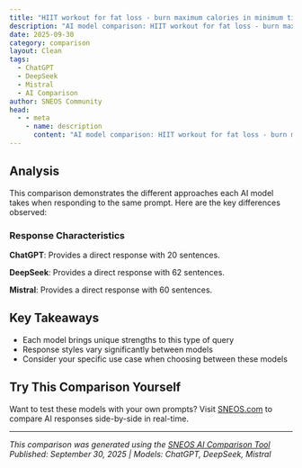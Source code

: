 ```yaml
---
title: "HIIT workout for fat loss - burn maximum calories in minimum time"
description: "AI model comparison: HIIT workout for fat loss - burn maximum calories in minimum time..."
date: 2025-09-30
category: comparison
layout: Clean
tags:
  - ChatGPT
  - DeepSeek
  - Mistral
  - AI Comparison
author: SNEOS Community
head:
  - - meta
    - name: description
      content: "AI model comparison: HIIT workout for fat loss - burn maximum calories in minimum time..."
---
```


<ChatComparison
  title="HIIT workout for fat loss - burn maximum calories in minimum time"
  prompt="HIIT workout for fat loss - burn maximum calories in minimum time"
  :responses='{
    "ChatGPT": "Sure! Here\u0027s an effective HIIT (High-Intensity Interval Training) workout designed to maximize calorie burn and support fat loss in a short amount of time. This workout combines intense bursts of exercise with short rest periods to keep your metabolism elevated.\n\n### HIIT Fat Loss Workout (20 minutes)\n\n**Warm-up (3-5 minutes):**  \n- Jumping jacks \u2013 1 minute  \n- Arm circles \u2013 30 seconds each direction  \n- High knees \u2013 1 minute  \n- Bodyweight squats \u2013 1 minute  \n\n---\n\n### Workout Structure:\nPerform each exercise as hard as you can for 40 seconds, then rest for 20 seconds. After completing all 5 exercises, rest 1-2 minutes and repeat the circuit 3-4 times for a total of 20 minutes.\n\n1. **Burpees**  \nExplosive full-body exercise that burns maximum calories.  \n\n2. **Jump Squats**  \nPowerful leg exercise that also boosts your heart rate.  \n\n3. **Mountain Climbers**  \nCore and cardio combo, great for overall calorie burn.  \n\n4. **Push-ups (modify on knees if needed)**  \nUpper body strength and endurance.  \n\n5. **High Knees / Running in Place**  \nKeep intensity high to maintain elevated heart rate.\n\n---\n\n### Cooldown (3-5 minutes):\n- Slow jogging or walking in place \u2013 2 minutes  \n- Stretch hamstrings, quads, calves, shoulders, chest  \n\n---\n\n### Tips for Maximum Effectiveness:\n- Maintain proper form to prevent injury.  \n- Push intensity close to your maximum during work intervals.  \n- Stay hydrated and eat a balanced diet to support fat loss.  \n- Combine this workout with regular strength training and a calorie deficit diet for best results.\n\nLet me know if you want a beginner or advanced version or a workout tailored to home/gym!",
    "DeepSeek": "Of course. You\u0027ve come to the right place. HIIT (High-Intensity Interval Training) is the undisputed champion for burning maximum calories in minimum time, thanks to the \u0022Afterburn Effect\u0022 (Excess Post-Exercise Oxygen Consumption - EPOC).\n\nHere is a complete guide to a powerful, efficient, and scalable HIIT workout for fat loss.\n\n### The Core Principle of HIIT\n\n**Work : Rest**\nYou alternate between short bursts of all-out effort and brief periods of recovery or lower-intensity activity. The goal is to get your heart rate above 80-90% of its maximum during the work periods.\n\n---\n\n### The Ultimate 20-Minute HIIT Fat Burner\n\nThis workout requires no equipment and can be done anywhere. The structure is a circuit: you\u0027ll perform each exercise for **40 seconds of work**, followed by **20 seconds of rest**. Complete the entire circuit 3-4 times.\n\n**Warm-Up (3-5 Minutes - DO NOT SKIP)**\n*   Jumping Jacks: 60 seconds\n*   High Knees: 60 seconds\n*   Arm Circles (forward \u0026 backward): 30 seconds each way\n*   Leg Swings (forward \u0026 side-to-side): 30 seconds each way\n*   Torso Twists: 60 seconds\n\n---\n\n### The Main Circuit\n\nPerform each exercise with **MAXIMUM EFFORT** for **40 seconds**, then rest for **20 seconds** before moving to the next one.\n\n**1. Burpees (The King of HIIT)**\n*   **Why:** Engages your entire body - chest, core, legs, and skyrockets your heart rate.\n*   **How:** From standing, drop into a squat with your hands on the floor. Kick your feet back into a plank position. Optional: do a push-up. Jump your feet back to your hands and explode up into a jump.\n\n**2. Mountain Climbers**\n*   **Why:** A brutal core and cardio exercise that keeps your heart rate elevated.\n*   **How:** In a high plank position, drive your knees towards your chest one at a time as fast as you can.\n\n**3. Squat Jumps**\n*   **Why:** Builds explosive power in your legs, one of the largest muscle groups, burning tons of calories.\n*   **How:** Lower into a deep squat, then explode upwards into a jump. Land softly and immediately go into the next rep.\n\n**4. Push-Ups (or Knee Push-Ups)**\n*   **Why:** Adds an upper body strength component, ensuring you\u0027re not just working your legs.\n*   **How:** Keep your body in a straight line from head to heels. Lower your chest to the floor and push back up with power.\n\n**5. High Knees**\n*   **Why:** Pure cardio blast. Focus on speed and bringing your knees up to hip level.\n*   **How:** Run in place, driving your knees as high as possible with each step.\n\n**Rest:** After the last exercise, rest for **60 seconds**. This is one round.\n\n**Repeat the entire circuit 2-3 more times** (for a total of 3-4 rounds).\n\n---\n\n### Cool-Down \u0026 Stretch (5 Minutes - CRUCIAL for Recovery)\n\n*   **Quad Stretch:** 30 seconds per side\n*   **Hamstring Stretch:** 30 seconds per side\n*   **Chest Stretch:** 30 seconds (hold a doorway)\n*   **Child\u0027s Pose:** 60 seconds (for your back and shoulders)\n\n---\n\n### Key Rules for Maximum Fat Loss\n\n1.  **Intensity is Everything:** If you can hold a conversation during your \u0022work\u0022 intervals, you are not working hard enough. You should be gasping for air.\n2.  **Consistency Over Frequency:** Start with 2-3 HIIT sessions per week, with at least one day of rest or active recovery (like walking, yoga) in between. Your body needs time to recover from this intense stress.\n3.  **Don\u0027t Forget Strength Training:** While HIIT is great for fat loss, incorporating 2 days of full-body strength training will build muscle. More muscle = a higher resting metabolism.\n4.  **Nutrition is 80% of the Battle:** You cannot out-train a bad diet. HIIT will create the calorie deficit, but you need to fuel your body properly with whole foods, lean protein, and complex carbs.\n5.  **Listen to Your Body:** HIIT is demanding. If you feel sharp pain, stop. It\u0027s better to modify an exercise (e.g., step-back burpees instead of jump burpees) than to get injured.\n\n### Scalability: Make it Easier or Harder\n\n*   **For Beginners:** Increase the rest ratio. Try **30 seconds work, 30 seconds rest**. Focus on perfect form before speed.\n*   **For the Advanced:** Decrease the rest ratio. Try **45 seconds work, 15 seconds rest**. Or, add a 4th or 5th round. You can also incorporate equipment like dumbbells (e.g., thrusters, dumbbell snatches) or a kettlebell (swings).\n\n### Sample Weekly Schedule\n\n*   **Monday:** HIIT Workout\n*   **Tuesday:** Strength Training (Full Body) or Active Recovery\n*   **Wednesday:** Rest or Light Walk\n*   **Thursday:** HIIT Workout\n*   **Friday:** Strength Training (Full Body)\n*   **Saturday:** Active Recovery (Hike, Yoga, Sport)\n*   **Sunday:** Rest\n\nThis protocol, combined with proper nutrition, will torch calories and body fat in the most time-efficient way possible. Now go get it",
    "Mistral": "High-Intensity Interval Training (HIIT) is an excellent way to burn maximum calories in minimum time and promote fat loss. Here\u0027s a simple and effective HIIT workout plan that you can perform with minimal equipment:\n\n### Warm-Up (5 minutes)\n1. **Jumping Jacks** - 1 minute\n2. **High Knees** - 1 minute\n3. **Arm Circles** - 1 minute\n4. **Leg Swings** - 1 minute\n5. **Dynamic Stretches** - 1 minute\n\n### HIIT Workout (20 minutes)\nPerform each exercise for 45 seconds, followed by 15 seconds of rest. Complete 4 rounds of the following circuit:\n\n1. **Burpees**\n   - Stand with feet shoulder-width apart.\n   - Squat down and place your hands on the floor.\n   - Kick your feet back into a plank position.\n   - Perform a push-up.\n   - Jump your feet back to your hands.\n   - Jump up and reach your arms overhead.\n\n2. **Mountain Climbers**\n   - Start in a plank position.\n   - Bring one knee to your chest, then quickly switch to the other knee.\n   - Continue alternating knees as fast as you can.\n\n3. **Jump Squats**\n   - Stand with feet shoulder-width apart.\n   - Squat down, keeping your back straight.\n   - Jump up explosively, reaching your arms overhead.\n   - Land softly and repeat.\n\n4. **Push-Ups**\n   - Start in a plank position.\n   - Lower your body until your chest nearly touches the floor.\n   - Push back up to the starting position.\n\n5. **High Knees**\n   - Stand with feet hip-width apart.\n   - Run in place, bringing your knees up to your chest as high as possible.\n\n6. **Bicycle Crunches**\n   - Lie on your back with hands behind your head.\n   - Bring your knees to your chest and lift your shoulders off the ground.\n   - Extend one leg while twisting your torso to bring the opposite elbow to the bent knee.\n   - Alternate sides quickly.\n\n### Cool-Down (5 minutes)\n1. **Walking** - 1 minute\n2. **Static Stretches** - 4 minutes\n   - **Hamstring Stretch** - Sit on the floor with one leg extended and the other leg bent. Reach toward the extended leg.\n   - **Quad Stretch** - Stand on one leg and hold the other foot with the same-side hand. Pull your heel toward your glutes.\n   - **Chest Stretch** - Stand with your arms behind your back, clasping your hands. Gently pull your shoulders back and down.\n   - **Hip Stretch** - Lie on your back with one knee bent and the other ankle resting on the bent knee. Gently pull the bent knee toward your chest.\n\n### Tips for Maximum Fat Loss\n1. **Consistency**: Aim to perform HIIT workouts 3-4 times a week.\n2. **Nutrition**: Combine your HIIT workouts with a balanced diet rich in protein, healthy fats, and complex carbohydrates.\n3. **Hydration**: Stay hydrated before, during, and after your workouts.\n4. **Rest**: Ensure you get adequate rest and recovery between workouts.\n\n### Safety Precautions\n1. **Warm-Up**: Always start with a proper warm-up to prepare your muscles and joints.\n2. **Form**: Maintain good form during each exercise to avoid injury.\n3. **Listen to Your Body**: If you feel pain or excessive fatigue, take a break or modify the exercise.\n\nBy following this HIIT workout plan, you can effectively burn calories and promote fat loss in a short amount of time."
  }'
  published-date="22:46"
/>

## Analysis

This comparison demonstrates the different approaches each AI model takes when responding to the same prompt. Here are the key differences observed:

### Response Characteristics

**ChatGPT**: Provides a direct response with 20 sentences. 

**DeepSeek**: Provides a direct response with 62 sentences. 

**Mistral**: Provides a direct response with 60 sentences. 

## Key Takeaways

- Each model brings unique strengths to this type of query
- Response styles vary significantly between models
- Consider your specific use case when choosing between these models

## Try This Comparison Yourself

Want to test these models with your own prompts? Visit [SNEOS.com](https://sneos.com) to compare AI responses side-by-side in real-time.

---

*This comparison was generated using the [SNEOS AI Comparison Tool](https://sneos.com)*
*Published: September 30, 2025 | Models: ChatGPT, DeepSeek, Mistral*
